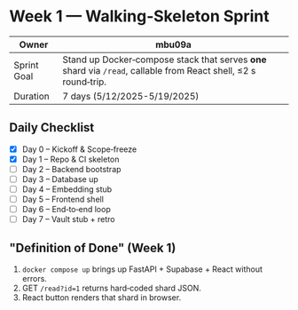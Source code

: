 # Week 1 — Walking‑Skeleton Sprint

Owner | mbu09a
--- | ---
Sprint Goal | Stand up Docker‑compose stack that serves **one** shard via `/read`, callable from React shell, ≤2 s round‑trip.
Duration | 7 days (5/12/2025-5/19/2025)

## Daily Checklist
- [x] Day 0 – Kickoff & Scope‑freeze
- [x] Day 1 – Repo & CI skeleton
- [ ] Day 2 – Backend bootstrap
- [ ] Day 3 – Database up
- [ ] Day 4 – Embedding stub
- [ ] Day 5 – Frontend shell
- [ ] Day 6 – End‑to‑end loop
- [ ] Day 7 – Vault stub + retro

## "Definition of Done" (Week 1)
1. `docker compose up` brings up FastAPI + Supabase + React without errors.
2. GET `/read?id=1` returns hard‑coded shard JSON.
3. React button renders that shard in browser.